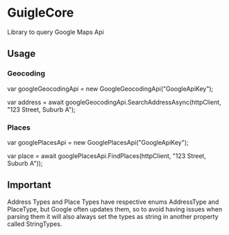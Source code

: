 # GuigleCore
Library to query Google Maps Api


## Usage
### Geocoding

var googleGeocodingApi = new GoogleGeocodingApi("GoogleApiKey");

var address = await googleGeocodingApi.SearchAddressAsync(httpClient, "123 Street, Suburb A");


### Places
var googlePlacesApi = new GooglePlacesApi("GoogleApiKey");

var place = await googlePlacesApi.FindPlaces(httpClient, "123 Street, Suburb A"));

## Important
Address Types and Place Types have respective enums AddressType and PlaceType, but Google often updates them, so to avoid having issues when parsing them it will also always set the types as string in another property called StringTypes.
